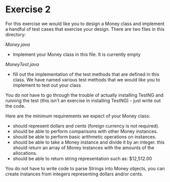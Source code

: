 Exercise 2
==========

For this exercise we would like you to design a Money class and implement
a handful of test cases that exercise your design.  There are two files 
in this directory:

*Money.java*

- Implement your Money class in this file.  It is currently empty

*MoneyTest.java*

- fill out the implementation of the test methods that are defined
  in this class.  We have named various test methods that we would
  like you to implement to test out your class

You do not have to go through the trouble of actually installing TestNG and
running the test (this isn't an exercise in installing TestNG) - just write 
out the code.

Here are the minimum requirements we expect of your Money class:

- should represent dollars and cents (foreign currency is not required).
- should be able to perform comparisons with other Money instances.
- should be able to perform basic arithmetic operations on instances.
- should be able to take a Money instance and divide it by an integer.
  this should return an array of Money instances with the amounts of
  the allocations.
- should be able to return string representation such as: $12,512.00

You do not have to write code to parse Strings into Money objects, you
can create instances from integers representing dollars and/or cents.

